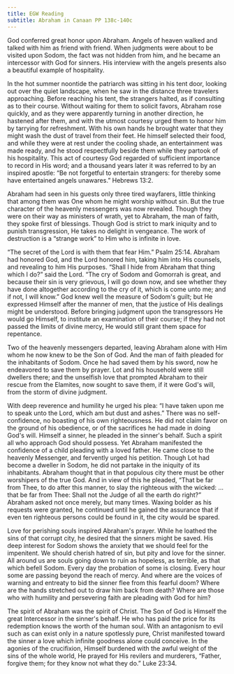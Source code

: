 ```yaml
---
title: EGW Reading
subtitle: Abraham in Canaan PP 138c-140c
---
```


God conferred great honor upon Abraham. Angels of heaven walked and talked with him as friend with friend. When judgments were about to be visited upon Sodom, the fact was not hidden from him, and he became an intercessor with God for sinners. His interview with the angels presents also a beautiful example of hospitality.

In the hot summer noontide the patriarch was sitting in his tent door, looking out over the quiet landscape, when he saw in the distance three travelers approaching. Before reaching his tent, the strangers halted, as if consulting as to their course. Without waiting for them to solicit favors, Abraham rose quickly, and as they were apparently turning in another direction, he hastened after them, and with the utmost courtesy urged them to honor him by tarrying for refreshment. With his own hands he brought water that they might wash the dust of travel from their feet. He himself selected their food, and while they were at rest under the cooling shade, an entertainment was made ready, and he stood respectfully beside them while they partook of his hospitality. This act of courtesy God regarded of sufficient importance to record in His word; and a thousand years later it was referred to by an inspired apostle: “Be not forgetful to entertain strangers: for thereby some have entertained angels unawares.” Hebrews 13:2.

Abraham had seen in his guests only three tired wayfarers, little thinking that among them was One whom he might worship without sin. But the true character of the heavenly messengers was now revealed. Though they were on their way as ministers of wrath, yet to Abraham, the man of faith, they spoke first of blessings. Though God is strict to mark iniquity and to punish transgression, He takes no delight in vengeance. The work of destruction is a “strange work” to Him who is infinite in love.

“The secret of the Lord is with them that fear Him.” Psalm 25:14. Abraham had honored God, and the Lord honored him, taking him into His counsels, and revealing to him His purposes. “Shall I hide from Abraham that thing which I do?” said the Lord. “The cry of Sodom and Gomorrah is great, and because their sin is very grievous, I will go down now, and see whether they have done altogether according to the cry of it, which is come unto me; and if not, I will know.” God knew well the measure of Sodom's guilt; but He expressed Himself after the manner of men, that the justice of His dealings might be understood. Before bringing judgment upon the transgressors He would go Himself, to institute an examination of their course; if they had not passed the limits of divine mercy, He would still grant them space for repentance.

Two of the heavenly messengers departed, leaving Abraham alone with Him whom he now knew to be the Son of God. And the man of faith pleaded for the inhabitants of Sodom. Once he had saved them by his sword, now he endeavored to save them by prayer. Lot and his household were still dwellers there; and the unselfish love that prompted Abraham to their rescue from the Elamites, now sought to save them, if it were God's will, from the storm of divine judgment.

With deep reverence and humility he urged his plea: “I have taken upon me to speak unto the Lord, which am but dust and ashes.” There was no self-confidence, no boasting of his own righteousness. He did not claim favor on the ground of his obedience, or of the sacrifices he had made in doing God's will. Himself a sinner, he pleaded in the sinner's behalf. Such a spirit all who approach God should possess. Yet Abraham manifested the confidence of a child pleading with a loved father. He came close to the heavenly Messenger, and fervently urged his petition. Though Lot had become a dweller in Sodom, he did not partake in the iniquity of its inhabitants. Abraham thought that in that populous city there must be other worshipers of the true God. And in view of this he pleaded, “That be far from Thee, to do after this manner, to slay the righteous with the wicked: ... that be far from Thee: Shall not the Judge of all the earth do right?” Abraham asked not once merely, but many times. Waxing bolder as his requests were granted, he continued until he gained the assurance that if even ten righteous persons could be found in it, the city would be spared.

Love for perishing souls inspired Abraham's prayer. While he loathed the sins of that corrupt city, he desired that the sinners might be saved. His deep interest for Sodom shows the anxiety that we should feel for the impenitent. We should cherish hatred of sin, but pity and love for the sinner. All around us are souls going down to ruin as hopeless, as terrible, as that which befell Sodom. Every day the probation of some is closing. Every hour some are passing beyond the reach of mercy. And where are the voices of warning and entreaty to bid the sinner flee from this fearful doom? Where are the hands stretched out to draw him back from death? Where are those who with humility and persevering faith are pleading with God for him?

The spirit of Abraham was the spirit of Christ. The Son of God is Himself the great Intercessor in the sinner's behalf. He who has paid the price for its redemption knows the worth of the human soul. With an antagonism to evil such as can exist only in a nature spotlessly pure, Christ manifested toward the sinner a love which infinite goodness alone could conceive. In the agonies of the crucifixion, Himself burdened with the awful weight of the sins of the whole world, He prayed for His revilers and murderers, “Father, forgive them; for they know not what they do.” Luke 23:34.